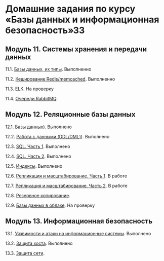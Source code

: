 # Домашние задания по курсу «Базы данных и информационная безопасность»33

## Модуль 11. Системы хранения и передачи данных

11.1. [Базы данных, их типы](https://github.com/pam3ec84/11-13_basa_Rybakin/blob/master/11-1.md). Выполненно

11.2. [Кеширование Redis/memcached](https://github.com/pam3ec84/11-13_basa_Rybakin/blob/master/11-2.md). Выполненно

11.3. [ELK](https://github.com/pam3ec84/11-13_basa_Rybakin/blob/master/11-3.md). На проверку

11.4. [Очереди RabbitMQ](https://github.com/netology-code/sdb-homeworks/blob/main/11-04.md).


## Модуль 12. Реляционные базы данных

12.1. [Базы данных](https://github.com/pam3ec84/11-13_basa_Rybakin/blob/master/12-1.md)). Выполнено

12.2. [Работа с данными (DDL/DML)](https://github.com/pam3ec84/11-13_basa_Rybakin/blob/master/12-2.md)). Выполнено

12.3. [SQL. Часть 1](https://github.com/pam3ec84/11-13_basa_Rybakin/blob/master/12-3.md). Выполнено

12.4. [SQL. Часть 2](https://github.com/pam3ec84/11-13_basa_Rybakin/blob/master/12-4.md). Выполнено

12.5. [Индексы](https://github.com/pam3ec84/11-13_basa_Rybakin/blob/master/12-5.md). Выполнено

12.6. [Репликация и масштабирование. Часть 1](https://github.com/pam3ec84/11-13_basa_Rybakin/blob/master/12-6.md). В работе

12.7. [Репликация и масштабирование. Часть 2](https://github.com/pam3ec84/11-13_basa_Rybakin/blob/master/12-7.md). В работе

12.8. [Резервное копирование](https://github.com/netology-code/sdb-homeworks/blob/main/12-08.md).

12.9. [Базы данных в облаке](https://github.com/pam3ec84/11-13_basa_Rybakin/blob/master/12-9.md). На проверку


## Модуль 13. Информационная безопасность

13.1. [Уязвимости и атаки на информационные системы](https://github.com/pam3ec84/11-13_basa_Rybakin/blob/master/13-1.md). Выполнено

13.2. [Защита хоста](https://github.com/pam3ec84/11-13_basa_Rybakin/blob/master/13-2.md). Выполнено

13.3. [Защита сети](https://github.com/netology-code/sdb-homeworks/blob/main/13-03.md).

